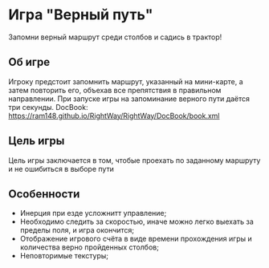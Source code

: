 # Игра "Верный путь"
Запомни верный маршрут среди столбов и садись в трактор!

## Об игре
Игроку предстоит запомнить маршрут, указанный на мини-карте, а затем повторить его, объехав все препятствия в правильном направлении.
При запуске игры на запоминание верного пути даётся три секунды.
DocBook: https://ram148.github.io/RightWay/RightWay/DocBook/book.xml
## Цель игры
Цель игры заключается в том, чтобые проехать по заданному маршруту и не ошибиться в выборе пути
## Особенности
* Инерция при езде усложнитт управление;
* Необходимо следить за скоростью, иначе можно легко выехать за пределы поля, и игра окончится;
* Отображение игрового счёта в виде времени прохождения игры и количества верно пройденных столбов;
* Неповторимые текстуры;
